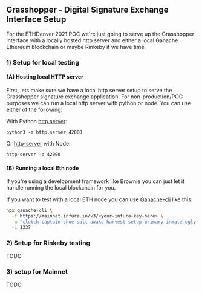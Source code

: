## Grasshopper - Digital Signature Exchange Interface Setup 

For the ETHDenver 2021 POC we're just going to serve up the Grasshopper interface with a locally hosted http server and either a local Ganache Ethereum blockchain or maybe Rinkeby if we have time. 


### 1) Setup for local testing

#### 1A) Hosting local HTTP server
First, lets make sure we have a local http server setup to serve the Grasshopper signature exchange application. For non-production/POC purposes we can run a local http server with python or node. You can use either of the following:

With Python [http.server](https://docs.python.org/3/library/http.server.html):

`python3 -m http.server 42000`

Or [http-server](https://www.npmjs.com/package/http-server) with Node: 

`http-server -p 42000`


#### 1B) Running a local Eth node 
If you're using a development framework like Brownie you can just let it handle running the local blockchain for you. 

If you want to test with a local ETH node you can use [Ganache-cli](https://github.com/trufflesuite/ganache-cli) like this:

```bash
npx ganache-cli \
  -f https://mainnet.infura.io/v3/<your-infura-key-here> \
  -m "clutch captain shoe salt awake harvest setup primary inmate ugly among become" \
  -i 1337 
```

### 2) Setup for Rinkeby testing
TODO


### 3) setup for Mainnet 
TODO

